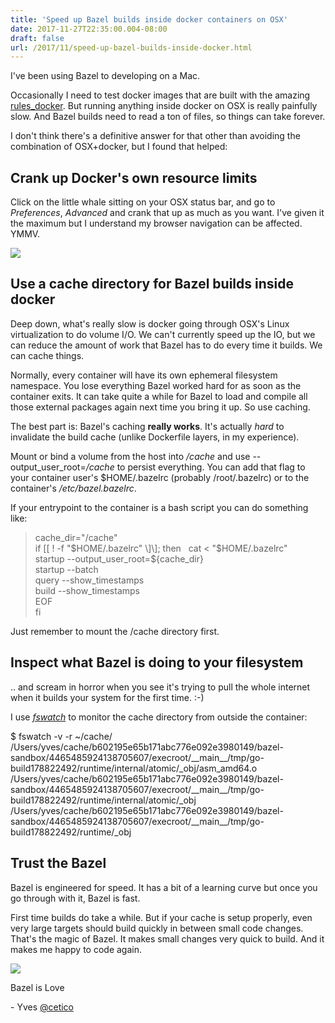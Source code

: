 ```yaml
---
title: 'Speed up Bazel builds inside docker containers on OSX'
date: 2017-11-27T22:35:00.004-08:00
draft: false
url: /2017/11/speed-up-bazel-builds-inside-docker.html
---
```


I've been using Bazel to developing on a Mac.  
  
Occasionally I need to test docker images that are built with the amazing [rules\_docker](https://github.com/bazelbuild/rules_docker). But running anything inside docker on OSX is really painfully slow. And Bazel builds need to read a ton of files, so things can take forever.  
  
I don't think there's a definitive answer for that other than avoiding the combination of OSX+docker, but I found that helped:  

Crank up Docker's own resource limits
-------------------------------------

Click on the little whale sitting on your OSX status bar, and go to _Preferences_, _Advanced_ and crank that up as much as you want. I've given it the maximum but I understand my browser navigation can be affected. YMMV.  
  

[![](https://4.bp.blogspot.com/-U97bKS8Nk9M/Wh0A4sISPtI/AAAAAAAB38M/bJQnrYnTq3YBlB6q_cixWGA9i5Xbbth5gCLcBGAs/s320/docker-resources.png)](https://4.bp.blogspot.com/-U97bKS8Nk9M/Wh0A4sISPtI/AAAAAAAB38M/bJQnrYnTq3YBlB6q_cixWGA9i5Xbbth5gCLcBGAs/s1600/docker-resources.png)

Use a cache directory for Bazel builds inside docker 
-----------------------------------------------------

Deep down, what's really slow is docker going through OSX's Linux virtualization to do volume I/O. We can't currently speed up the IO, but we can reduce the amount of work that Bazel has to do every time it builds. We can cache things.  
  
Normally, every container will have its own ephemeral filesystem namespace. You lose everything Bazel worked hard for as soon as the container exits. It can take quite a while for Bazel to load and compile all those external packages again next time you bring it up. So use caching.  
  
The best part is: Bazel's caching **really works**. It's actually _hard_ to invalidate the build cache (unlike Dockerfile layers, in my experience).  
  
Mount or bind a volume from the host into _/cache_ and use --output\_user\_root=_/cache_ to persist everything. You can add that flag to your container user's $HOME/.bazelrc (probably /root/.bazelrc) or to the container's _/etc/bazel.bazelrc_.  
  
If your entrypoint to the container is a bash script you can do something like:  

> cache\_dir="/cache"  
> if \[\[ ! -f "$HOME/.bazelrc" \]\]; then  
>   cat < "$HOME/.bazelrc"  
> startup --output\_user\_root=${cache\_dir}  
> startup --batch  
> query --show\_timestamps  
> build --show\_timestamps  
> EOF  
> fi

Just remember to mount the /cache directory first.  

Inspect what Bazel is doing to your filesystem 
-----------------------------------------------

.. and scream in horror when you see it's trying to pull the whole internet when it builds your system for the first time. :-)  
  
I use _[fswatch](https://stackoverflow.com/questions/1515730/is-there-a-command-like-watch-or-inotifywait-on-the-mac)_ to monitor the cache directory from outside the container:  
  
$ fswatch -v -r ~/cache/  
/Users/yves/cache/b602195e65b171abc776e092e3980149/bazel-sandbox/4465485924138705607/execroot/\_\_main\_\_/tmp/go-build178822492/runtime/internal/atomic/\_obj/asm\_amd64.o  
/Users/yves/cache/b602195e65b171abc776e092e3980149/bazel-sandbox/4465485924138705607/execroot/\_\_main\_\_/tmp/go-build178822492/runtime/internal/atomic/\_obj  
/Users/yves/cache/b602195e65b171abc776e092e3980149/bazel-sandbox/4465485924138705607/execroot/\_\_main\_\_/tmp/go-build178822492/runtime/\_obj  

Trust the Bazel
---------------

Bazel is engineered for speed. It has a bit of a learning curve but once you go through with it, Bazel is fast.  
  
First time builds do take a while. But if your cache is setup properly, even very large targets should build quickly in between small code changes. That's the magic of Bazel. It makes small changes very quick to build. And it makes me happy to code again.  
  

[![](https://4.bp.blogspot.com/-4bjFwJQ72EM/Wh0CkmtU5-I/AAAAAAAB38Y/S02m5yWDxzQu4N0K2MJR2sx8HT0Fe28XgCLcBGAs/s1600/bazel-icon.png)](https://4.bp.blogspot.com/-4bjFwJQ72EM/Wh0CkmtU5-I/AAAAAAAB38Y/S02m5yWDxzQu4N0K2MJR2sx8HT0Fe28XgCLcBGAs/s1600/bazel-icon.png)

Bazel is Love

  
\- Yves [@cetico](https://twitter.com/cetico)